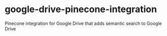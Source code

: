 # google-drive-pinecone-integration
Pinecone integration for Google Drive that adds semantic search to Google Drive
